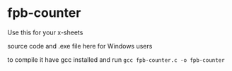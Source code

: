 # fpb-counter
Use this for your x-sheets

source code and .exe file here for Windows users

to compile it have gcc installed and run `gcc fpb-counter.c -o fpb-counter`
